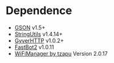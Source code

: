 # Dependence

 - [GSON](https://github.com/GyverLibs/GSON) v1.5+
 - [StringUtils](https://github.com/GyverLibs/StringUtils) v1.4.14+
 - [GyverHTTP](https://github.com/GyverLibs/GyverHTTP) v1.0.2+
 - [FastBot2](https://github.com/GyverLibs/FastBot2) v1.0.11
 - [WiFiManager by tzapu](https://github.com/tzapu/WiFiManager) Version 2.0.17
 
